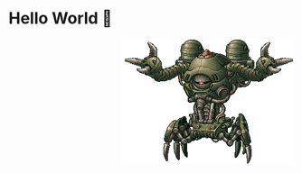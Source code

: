 # Hello World  👋

 <img align="right" src="https://raw.githubusercontent.com/KravitzMC/KravitzMC/main/aa4.gif"> 

